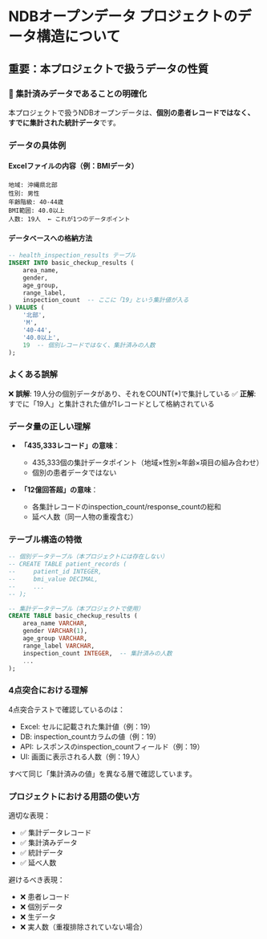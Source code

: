 # NDBオープンデータ プロジェクトのデータ構造について

## 重要：本プロジェクトで扱うデータの性質

### 🎯 集計済みデータであることの明確化

本プロジェクトで扱うNDBオープンデータは、**個別の患者レコードではなく、すでに集計された統計データ**です。

### データの具体例

#### Excelファイルの内容（例：BMIデータ）
```
地域: 沖縄県北部
性別: 男性
年齢階級: 40-44歳
BMI範囲: 40.0以上
人数: 19人  ← これが1つのデータポイント
```

#### データベースへの格納方法
```sql
-- health_inspection_results テーブル
INSERT INTO basic_checkup_results (
    area_name,
    gender,
    age_group,
    range_label,
    inspection_count  -- ここに「19」という集計値が入る
) VALUES (
    '北部',
    'M',
    '40-44',
    '40.0以上',
    19  -- 個別レコードではなく、集計済みの人数
);
```

### よくある誤解

❌ **誤解**: 19人分の個別データがあり、それをCOUNT(*)で集計している
✅ **正解**: すでに「19人」と集計された値が1レコードとして格納されている

### データ量の正しい理解

- **「435,333レコード」の意味**：
  - 435,333個の集計データポイント（地域×性別×年齢×項目の組み合わせ）
  - 個別の患者データではない

- **「12億回答超」の意味**：
  - 各集計レコードのinspection_count/response_countの総和
  - 延べ人数（同一人物の重複含む）

### テーブル構造の特徴

```sql
-- 個別データテーブル（本プロジェクトには存在しない）
-- CREATE TABLE patient_records (
--     patient_id INTEGER,
--     bmi_value DECIMAL,
--     ...
-- );

-- 集計データテーブル（本プロジェクトで使用）
CREATE TABLE basic_checkup_results (
    area_name VARCHAR,
    gender VARCHAR(1),
    age_group VARCHAR,
    range_label VARCHAR,
    inspection_count INTEGER,  -- 集計済みの人数
    ...
);
```

### 4点突合における理解

4点突合テストで確認しているのは：
- Excel: セルに記載された集計値（例：19）
- DB: inspection_countカラムの値（例：19）
- API: レスポンスのinspection_countフィールド（例：19）
- UI: 画面に表示される人数（例：19人）

すべて同じ「集計済みの値」を異なる層で確認しています。

### プロジェクトにおける用語の使い方

適切な表現：
- ✅ 集計データレコード
- ✅ 集計済みデータ
- ✅ 統計データ
- ✅ 延べ人数

避けるべき表現：
- ❌ 患者レコード
- ❌ 個別データ
- ❌ 生データ
- ❌ 実人数（重複排除されていない場合）
